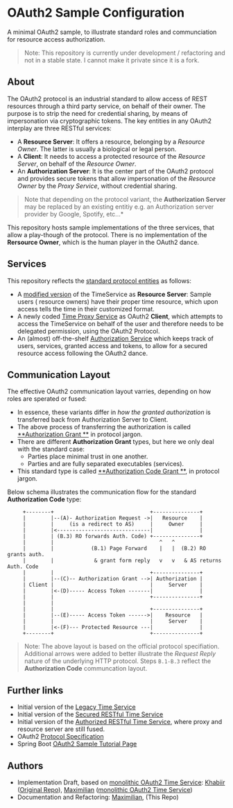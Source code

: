 # OAuth2 Sample Configuration

A minimal OAuth2 sample, to illustrate standard roles and communciation for resource access
authorization.

> Note: This repository is currently under development / refactoring and not in a stable state. I
> cannot make it private since it is a fork.

## About

The OAuth2 protocol is an industrial standard to allow access of REST resources through a third
party service, on behalf of their owner. The purpose is to strip the need for credential sharing, by
means of impersonation via cryptographic tokens.
The key entities in any OAuth2 interplay are three RESTful services:

* A **Resource Server**: It offers a resource, belonging by a *Resource Owner*. The latter is
  usually a biological or legal person.
* A **Client**: It needs to access a protected resource of the *Resource Server*, on behalf of the
  *Resource Owner*.
* An **Authorization Server**: It is the center part of the OAuth2 protocol and provides secure
  tokens that allow impersonation of the *Resource Owner* by the *Proxy Service*, without credential
  sharing.

> Note that depending on the protocol variant, the **Authorization Server** may be replaced by an
> existing entitiy e.g. an Authorization server provider by Google, Spotify, etc...*

This repository hosts sample implementations of the three services, that allow a play-though of the
protocol. There is no implementation of the **Rersource Owner**, which is the human player in the
OAuth2 dance.

## Services

This repository reflects the [standard protocol entities](#about) as follows:

* A [modified version](ResourceServer) of the TimeService as **Resource Server**: Sample users (
  resource owners) have their proper time resource, which upon access tells the time in their
  customized format.
* A newly coded [Time Proxy Service](Client) as OAuth2 **Client**, which attempts to access the
  TimeService on behalf of the user and therefore needs to be delegated permission, using the OAuth2
  Protocol.
* An (almost) off-the-shelf [Authorization Service](AuthorizationServer) which keeps track of users,
  services, granted access and tokens, to allow for a secured resource access following the OAuth2
  dance.

## Communication Layout

The effective OAuth2 communication layout varries, depending on how roles are sperated or fused:

* In essence, these variants differ in *how the granted authorization* is transferred back from
  Authorization Server to Client.
* The above process of transferring the authorization is called [**Authorization Grant
  **](https://datatracker.ietf.org/doc/html/rfc6749#section-1.3) in protocol jargon.
* There are different **Authorization Grant** types, but here we only deal with the standard case:
    * Parties place minimal trust in one another.
    * Parties and are fully separated executables (services).
* This standard type is called [**Authorization Code Grant
  **](https://datatracker.ietf.org/doc/html/rfc6749#section-4.1), in protocol jargon.

Below schema illustrates the communication flow for the standard **Authorization Code** type:

```
     +--------+                               +---------------+
     |        |--(A)- Authorization Request ->|   Resource    |
     |        |     (is a redirect to AS)     |     Owner     |
     |        |<------------------------------|               |
     |        | (B.3) RO forwards Auth. Code) +---------------+
     |        |                                  ^   ^
     |        |            (B.1) Page Forward    |   |  (B.2) RO grants auth.
     |        |             & grant form reply   v   v   & AS returns Auth. Code
     |        |                               +---------------+
     |        |--(C)-- Authorization Grant -->| Authorization |
     | Client |                               |     Server    |
     |        |<-(D)----- Access Token -------|               |
     |        |                               +---------------+
     |        |
     |        |                               +---------------+
     |        |--(E)----- Access Token ------>|    Resource   |
     |        |                               |     Server    |
     |        |<-(F)--- Protected Resource ---|               |
     +--------+                               +---------------+
```

> Note: The above layout is based on the official protocol specifiation. Additional arrows were
> added to better illustrate the *Request Reply* nature of the underlying HTTP protocol.
> Steps ```B.1-B.3``` reflect the **Authorization Code** communcation layout.

## Further links

* Initial version of the [Legacy Time Service](https://github.com/m5c/TimeServiceLegacy)
* Initial version of the [Secured RESTful Time Service](https://github.com/m5c/OAuth2SpringBootDemo)
* Initial version of
  the [Authorized RESTful Time Service](https://github.com/m5c/TimeServiceOAuth2Modular), where
  proxy and resource server are still fused.
* OAuth2 [Protocol Specification](https://datatracker.ietf.org/doc/html/rfc6749#section-4.1)
* Spring
  Boot [OAuth2 Sample Tutorial Page](https://howtodoinjava.com/spring-boot2/oauth2-auth-server/)

## Authors

* Implementation Draft, based
  on [monolithic OAuth2 Time Service](https://github.com/m5c/OAuth2SpringBootDemo): [Khabiir](https://github.com/khabiirk) ([Original Repo](https://github.com/khabiirk/OAuthExample)), [Maximilian](https://www.cs.mcgill.ca/~mschie3/) ([monolithic OAuth2 Time Service](https://github.com/m5c/OAuth2SpringBootDemo))
* Documentation and Refactoring: [Maximilian](https://www.cs.mcgill.ca/~mschie3/), (This Repo)
